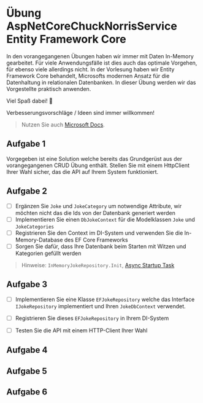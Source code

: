 # Übung AspNetCoreChuckNorrisService Entity Framework Core

In den vorangegangenen Übungen haben wir immer mit Daten In-Memory gearbeitet. Für viele Anwendungsfälle ist dies auch das optimale Vorgehen, für ebenso viele allerdings nicht. In der Vorlesung haben wir Entity Framework Core behandelt, Microsofts modernen Ansatz für die Datenhaltung in relationalen Datenbanken. In dieser Übung werden wir das Vorgestellte praktisch anwenden.

Viel Spaß dabei! :tada:

Verbesserungsvorschläge / Ideen sind immer willkommen!

> Nutzen Sie auch [Microsoft Docs](https://docs.microsoft.com).

## Aufgabe 1

Vorgegeben ist eine Solution welche bereits das Grundgerüst aus der vorangegangenen CRUD Übung enthält. Stellen Sie mit einem HttpClient Ihrer Wahl sicher, das die API auf Ihrem System funktioniert.

## Aufgabe 2
- [ ] Ergänzen Sie `Joke` und `JokeCategory` um notwendige Attribute, wir möchten nicht das die Ids von der Datenbank generiert werden
- [ ] Implementieren Sie einen `DbJokeContext` für die Modelklassen `Joke` und `JokeCategories`
- [ ] Registrieren Sie den Context im DI-System und verwenden Sie die In-Memory-Database des EF Core Frameworks
- [ ] Sorgen Sie dafür, dass Ihre Datenbank beim Starten mit Witzen und Kategorien gefüllt werden

> Hinweise: `InMemoryJokeRepository.Init`, [Async Startup Task](https://andrewlock.net/running-async-tasks-on-app-startup-in-asp-net-core-part-2/)

## Aufgabe 3
- [ ] Implementieren Sie eine Klasse `EFJokeRepository` welche das Interface `IJokeRepository` implementiert und Ihren `JokeDbContext` verwendet.
- [ ] Registrieren Sie dieses `EFJokeRepository` in Ihrem DI-System
- [ ] Testen Sie die API mit einem HTTP-Client Ihrer Wahl


## Aufgabe 4



## Aufgabe 5



## Aufgabe 6


